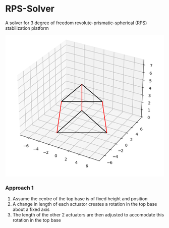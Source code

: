 # RPS-Solver
A solver for 3 degree of freedom revolute-prismatic-spherical (RPS) stabilization platform

![DevCar](https://github.com/reuben-thomas/RPS-Solver/blob/main/resources/rps_3dof.png)

### Approach 1
1. Assume the centre of the top base is of fixed height and position
2. A change in length of each actuator creates a rotation in the top base about a fixed axis
3. The length of the other 2 actuators are then adjusted to accomodate this rotation in the top base
